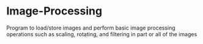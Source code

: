 # Image-Processing
Program to load/store images and perform basic image processing operations such as scaling, rotating, and filtering in part or all of the images
